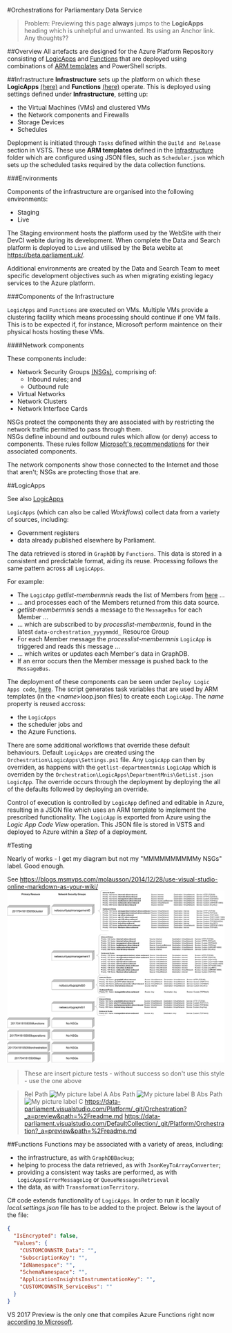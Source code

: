 #Orchestrations for Parliamentary Data Service

> Problem: Previewing this page **always** jumps to the **LogicApps** heading which is unhelpful and unwanted.  Its using an Anchor link.  Any thoughts??

##Overview
All artefacts are designed for the Azure Platform Repository consisting
of [LogicApps](https://docs.microsoft.com/en-gb/azure/logic-apps/) and
[Functions](https://docs.microsoft.com/en-us/azure/azure-functions/functions-overview) that
are deployed using combinations of [ARM templates](https://docs.microsoft.com/en-us/azure/azure-resource-manager/resource-manager-template-walkthrough)
and PowerShell scripts.

##Infrastructure
**Infrastructure** sets up the platform on which these **LogicApps** [(here)](#logicapps) and **Functions** [(here)](#functions) operate.  This is deployed using
settings defined under **Infrastructure**, setting up:
* the Virtual Machines (VMs) and clustered VMs
* the Network components and Firewalls
* Storage Devices
* Schedules

Deplopment is initiated through `Tasks` defined within the `Build and Release` section in VSTS.  These use **ARM templates**
defined in the [Infrastructure](https://data-parliament.visualstudio.com/Platform/_git/Orchestration?path=%2FInfrastructure&version=GBmaster&_a=contents) folder
which are configured using JSON files, such as `Scheduler.json` which sets up the scheduled tasks
required by the data collection functions.

###Environments

Components of the infrastructure are organised into the following environments:
* Staging
* Live

The Staging environment
hosts the platform used by the WebSite with their DevCI webite during its development.  When complete
the Data and Search platform is deployed to `Live` and utilised by the Beta webite at https://beta.parliament.uk/.

Additional environments are created by the Data and Search Team to meet specific development objectives such as when 
migrating existing legacy services to the Azure platform.

###Components of the Infrastructure

`LogicApps` and `Functions` are executed on VMs.  Multiple VMs provide a clustering facility which means
processing should continue if one VM fails.  This is to be expected if, for instance, Microsoft perform maintence on
their physical hosts hosting these VMs.

####Network components

These components include:
* Network Security Groups [(NSGs)](https://docs.microsoft.com/en-us/azure/virtual-network/virtual-networks-nsg), comprising of:
  * Inbound rules; and
  * Outbound rule
* Virtual Networks
* Network Clusters
* Network Interface Cards

NSGs protect the components they are associated with by restricting the network traffic permitted to pass through them.  
NSGs define inbound and outbound rules which allow (or deny) access to components.  These rules follow
[Microsoft's recommendations](https://docs.microsoft.com/en-us/azure/api-management/api-management-using-with-vnet)
for their associated components.

The network components show those connected to the Internet and those that aren't; NSGs are protecting those that are.

##LogicApps

See also [LogicApps](https://docs.microsoft.com/en-gb/azure/logic-apps/)

`LogicApps` (which can also be called *Workflows*) collect data from a variety of sources, including:
* Government registers
* data already published elsewhere by Parliament.

The data retrieved is stored in `GraphDB` by `Functions`.  This data is stored in a consistent and predictable format, aiding its reuse.  Processing
follows the same pattern across all `LogicApps`.

For example:
* The `LogicApp` *getlist-membermnis* reads the list of Members from [here](http://data.parliament.uk/membersdataplatform/open/OData.svc/Members) ...
* ... and processes each of the Members returned from this data source.
* *getlist-membermnis* sends a message to the `MessageBus` for each Member ...
* ... which are subscribed to by *processlist-membermnis*, found in the latest `data-orchestration_yyyymmdd_` Resource Group
* For each Member message the *processlist-membermnis* `LogicApp` is triggered and reads this message ...
* ... which writes or updates each Member's data in GraphDB.
* If an error occurs then the Member message is pushed back to the `MessageBus`.

The deployment of these components can be seen under `Deploy Logic Apps code`, 
[here](https://data-parliament.visualstudio.com/Platform/_release?releaseId=952&definitionId=16&_a=release-logs).
The script generates task variables that are used by ARM templates (in the <*name*>loop.json files) to create
each `LogicApp`.  The *name* property is reused accross:
* the `LogicApps`
* the scheduler jobs and
* the Azure Functions.

There are some additional workflows that override these default behaviours.  Default `LogicApps` are created using the
`Orchestration\LogicApps\Settings.ps1` file.  Any `LogicApp` can then by overriden, as happens
with the `getlist-departmentmnis` `LogicApp` which is overriden by the `Orchestration\LogicApps\DepartmentMnis\GetList.json` `LogicApp`.
The override occurs through the deployment by deploying the all of the defaults followed by deploying an
override.

Control of execution is controlled by `LogicApp` defined and editable in Azure, resulting in a JSON file which
uses an ARM template to implement the prescribed functionality.  The `LogicApp` is exported
from Azure using the *Logic App Code View* operation.  This JSON file is stored in VSTS and deployed to Azure
within a *Step* of a deployment.

#Testing

Nearly of works - I get my diagram but not my "MMMMMMMMMMy NSGs" label.  Good enough.

See https://blogs.msmvps.com/molausson/2014/12/28/use-visual-studio-online-markdown-as-your-wiki/
![MMMMMMMMMMy NSGs](/Infrastructure%2FDiagrams%2FNSGs.jpg)

> These are insert picture tests - without success so don't use this style - use the one above

> Rel Path ![My picture label A](./Platform/_git/Orchestration?_a=contents&path=%2FInfrastructure%2FDiagrams%2FNSGs.jpg)
> Abs Path ![My picture label B](https://data-parliament.visualstudio.com/Platform/_git/Orchestration?_a=contents&path=%2FInfrastructure%2FDiagrams%2FNSGs.jpg)
> Abs Path ![My picture label C]($/project/Orchestration?_a=contents&path=%2FInfrastructure%2FDiagrams%2FNSGs.jpg)
> https://data-parliament.visualstudio.com/Platform/_git/Orchestration?_a=preview&path=%2Freadme.md
> https://data-parliament.visualstudio.com/DefaultCollection/_git/Platform/Orchestration?_a=preview&path=%2Freadme.md

##Functions
Functions may be associated with a variety of areas, including:
* the infrastructure, as with `GraphDBBackup`;
* helping to process the data retrieved, as with `JsonKeyToArrayConverter`;
* providing a consistent way tasks are performed, as with `LogicAppsErrorMessageLog` or `QueueMessagesRetrieval`
* the data, as with `TransformationTerritory`.

C# code extends functionality of `LogicApps`. In order to run it locally *local.settings.json* file 
has to be added to the project.  Below is the layout of the file:

```json
{
  "IsEncrypted": false,
  "Values": {
    "CUSTOMCONNSTR_Data": "",
    "SubscriptionKey": "",
    "IdNamespace": "",
    "SchemaNamespace": "",
    "ApplicationInsightsInstrumentationKey": "",
    "CUSTOMCONNSTR_ServiceBus": ""
  }
}
```

VS 2017 Preview is the only one that compiles Azure Functions right now [according to Microsoft](https://blogs.msdn.microsoft.com/webdev/2017/05/10/azure-function-tools-for-visual-studio-2017/).
